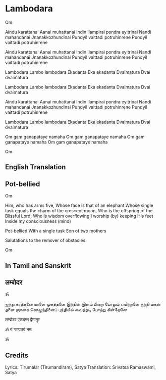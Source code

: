# Lambodara

Om

Aindu karattanai
Aanai muhattanai
Indin ilampirai pondra eyitrinai
Nandi mahandanai
Jnanakkozhundinai
Pundyil vaittadi potruhinrene
Pundyil vaittadi potruhinrene

Aindu karattanai
Aanai muhattanai
Indin ilampirai pondra eyitrinai
Nandi mahandanai
Jnanakkozhundinai
Pundyil vaittadi potruhinrene
Pundyil vaittadi potruhinrene

Lambodara
Lambo lambodara
Ekadanta
Eka ekadanta
Dvaimatura
Dvai dvaimatura

Lambodara
Lambo lambodara
Ekadanta
Eka ekadanta
Dvaimatura
Dvai dvaimatura

Aindu karattanai
Aanai muhattanai
Indin ilampirai pondra eyitrinai
Nandi mahandanai
Jnanakkozhundinai
Pundyil vaittadi potruhinrene
Pundyil vaittadi potruhinrene

Lambodara
Lambo lambodara
Ekadanta
Eka ekadanta
Dvaimatura
Dvai dvaimatura

Om gam ganapataye namaha
Om gam ganapataye namaha
Om gam ganapataye namaha
Om gam ganapataye namaha

Om

## English Translation

## Pot-bellied

Om

Him, who has arms five,
Whose face is that of an elephant
Whose single tusk equals the charm of the crescent moon,
Who is the offspring of the Blissful Lord,
Who is wisdom overflowing
I worship (by) keeping His feet
Inside my consciousness (mind)

Pot-bellied
With a single tusk
Son of two mothers

Salutations to the remover of obstacles

Om

## In Tamil and Sanskrit

## लम्बोदर

ॐ

ஐந்து கரத்தனை யானை முகத்தனை
இந்தின் இளம் பிறை போலும் எயிற்றனை
நந்தி மகன் தனை ஞானக் கொழுந்தினைப்
புந்தியில் வைத்தடி போற்று கின்றேனே

लम्बोदर
एकदन्त
द्वैमातुर

ॐ गं गणपतये नमः

ॐ

## Credits

Lyrics: Tirumalar (Tirumandiram), Satya
Translation: Srivatsa Ramaswami, Satya